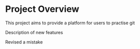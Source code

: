 # Project Overview

This project aims to provide a platform for users to practise git

Description of new features

Revised a mistake
